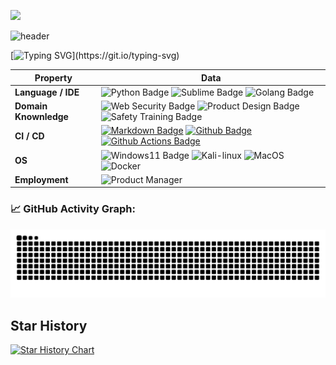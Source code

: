 ![](assets/Bottom_up.svg)
<!--   my-header-img -->

![header](./src/header_.png)

<!--   my-ticker -->    
[![Typing SVG](https://readme-typing-svg.herokuapp.com?color=%2336BCF7&center=true&vCenter=true&width=600&lines=Hi+there+👋,+I+am+Arch3rPro;+Welcome+to+My+Profile!;A+product+manager;Always+learning+new+things+;)](https://git.io/typing-svg)

<!--   my-skils -->

| Property              | Data                                                         |
| --------------------- | ------------------------------------------------------------ |
| **Language / IDE**    | ![Python Badge](https://img.shields.io/badge/-Python-3776AB?style=flat&logo=Python&logoColor=white) ![Sublime Badge](https://img.shields.io/badge/-Sublime-3776AB?style=flat&logo=Sublimetext&logoColor=white) ![Golang Badge](https://img.shields.io/badge/-Golang-3776AB?style=flat&logo=Go&logoColor=white) |
| **Domain Knownledge** | ![Web Security Badge](https://img.shields.io/badge/-Web%20Security-01D277?style=flat&logoColor=white) ![Product Design Badge](https://img.shields.io/badge/-Product%20Design-FAB040?style=flat&logoColor=white) ![Safety Training Badge](https://img.shields.io/badge/-Safety%20Training-4C8CBF?style=flat&logoColor=white) |
| **CI / CD**           | [![Markdown Badge](https://img.shields.io/badge/-Markdown-2088FF?style=flat&logo=Markdown&logoColor=white)](https://github.com/BEPb/BEPb) [![Github Badge](https://img.shields.io/badge/-Github%20-2088FF?style=flat&logo=Github&logoColor=white)](https://github.com/BEPb/BEPb) [![Github Actions Badge](https://img.shields.io/badge/-Git%20-2088FF?style=flat&logo=Git&logoColor=white)](https://github.com/BEPb/BEPb) |
| **OS**                | ![Windows11 Badge](https://img.shields.io/badge/-Windows11-3776AB?style=flat&logo=windows11&logoColor=white) ![Kali-linux](https://img.shields.io/badge/-kalilinux-2088FF?style=flat&logo=kalilinux&logoColor=white)  ![MacOS](https://img.shields.io/badge/-MacOS-5B5B5B?style=flat&logo=macos&logoColor=white) ![Docker](https://img.shields.io/badge/-Docker-1c60e6?style=flat&logo=docker&logoColor=white) |
| **Employment**        | ![Product Manager](https://img.shields.io/badge/Product%20Manager-E34F26?style=flat&logo&logoColor=white) |

<!--   GitHub stats graph -->

### 📈 GitHub Activity Graph:
<!-- [![BEPb's github activity graph](https://github-readme-activity-graph.cyclic.app/graph?username=BEPb&theme=github-compact)](https://github.com/BEPb/github-readme-activity-graph) -->
![BEPb's github activity graph](https://raw.githubusercontent.com/BEPb/BEPb/output/github-contribution-grid-snake.svg)




## Star History

[![Star History Chart](https://api.star-history.com/svg?repos=arch3rPro/Pentest-Windows,arch3rPro/PentestTools&type=Date)](https://star-history.com/#arch3rPro/Pentest-Windows&arch3rPro/PentestTools&Date)
